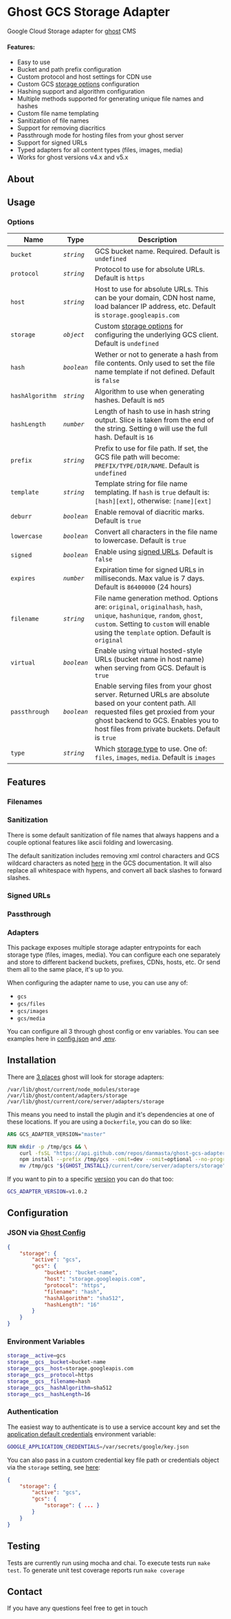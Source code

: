 # Ghost GCS Storage Adapter
Google Cloud Storage adapter for [ghost](https://github.com/TryGhost/Ghost) CMS

#### Features:
* Easy to use
* Bucket and path prefix configuration
* Custom protocol and host settings for CDN use
* Custom GCS [storage options](https://googleapis.dev/nodejs/storage/latest/global.html#StorageOptions) configuration
* Hashing support and algorithm configuration
* Multiple methods supported for generating unique file names and hashes
* Custom file name templating
* Sanitization of file names
* Support for removing diacritics
* Passthrough mode for hosting files from your ghost server
* Support for signed URLs
* Typed adapters for all content types (files, images, media)
* Works for ghost versions v4.x and v5.x

## About

## Usage
### Options
Name | Type | Description
-----|----- | -----------
`bucket` | *`string`* | GCS bucket name. Required. Default is `undefined`
`protocol` | *`string`* | Protocol to use for absolute URLs. Default is `https`
`host` | *`string`* | Host to use for absolute URLs. This can be your domain, CDN host name, load balancer IP address, etc. Default is `storage.googleapis.com`
`storage` | *`object`* | Custom [storage options](https://googleapis.dev/nodejs/storage/latest/global.html#StorageOptions) for configuring the underlying GCS client. Default is `undefined`
`hash` | *`boolean`* | Wether or not to generate a hash from file contents. Only used to set the file name template if not defined. Default is `false`
`hashAlgorithm` | *`string`* | Algorithm to use when generating hashes. Default is `md5`
`hashLength` | *`number`* | Length of hash to use in hash string output. Slice is taken from the end of the string. Setting `0` will use the full hash. Default is `16`
`prefix` | *`string`* | Prefix to use for file path. If set, the GCS file path will become: `PREFIX/TYPE/DIR/NAME`. Default is `undefined`
`template` | *`string`* | Template string for file name templating. If `hash` is `true` default is: `[hash][ext]`, otherwise: `[name][ext]`
`deburr` | *`boolean`* | Enable removal of diacritic marks. Default is `true`
`lowercase` | *`boolean`* | Convert all characters in the file name to lowercase. Default is `true`
`signed` | *`boolean`* | Enable using [signed URLs](https://cloud.google.com/storage/docs/access-control/signed-urls). Default is `false`
`expires` | *`number`* | Expiration time for signed URLs in milliseconds. Max value is 7 days. Default is `86400000` (24 hours)
`filename` | *`string`* | File name generation method. Options are: `original`, `originalhash`, `hash`, `unique`, `hashunique`, `random`, `ghost`, `custom`. Setting to `custom` will enable using the `template` option. Default is `original`
`virtual` | *`boolean`* | Enable using virtual hosted-style URLs (bucket name in host name) when serving from GCS. Default is `true`
`passthrough` | *`boolean`* | Enable serving files from your ghost server. Returned URLs are absolute based on your content path. All requested files get proxied from your ghost backend to GCS. Enables you to host files from private buckets. Default is `true`
`type` | *`string`* | Which [storage type](https://ghost.org/docs/config/#available-storage-features) to use. One of: `files`, `images`, `media`. Default is `images`


<!-- `unique` | *`boolean`* | Wether or not to create unique filenames for duplicate uploads. Default is `true`
`incremental` | *`boolean`* | If `true` and `unique` is enabled it will use the ghost default incremental algorithm for file names, appending an integer to the basename. This can be really slow because it has to check if the filepath exists in the bucket for each iteration. If `false` and `unique` is enabled it will just append random bytes to either the hash or the basename. Default is `false` -->

## Features
### Filenames
### Sanitization
There is some default sanitization of file names that always happens and a couple optional features like ascii folding and lowercasing.

The default sanitization includes removing xml control characters and GCS wildcard characters as noted [here](https://cloud.google.com/storage/docs/objects#naming) in the GCS documentation. It will also replace all whitespace with hypens, and convert all back slashes to forward slashes.

### Signed URLs

### Passthrough

### Adapters
This package exposes multiple storage adapter entrypoints for each storage type (files, images, media). You can configure each one separately and store to different backend buckets, prefixes, CDNs, hosts, etc. Or send them all to the same place, it's up to you.

When configuring the adapter name to use, you can use any of:
* `gcs`
* `gcs/files`
* `gcs/images`
* `gcs/media`

You can configure all 3 through ghost config or env variables. You can see examples here in [config.json](tests/config.json) and [.env](tests/.env).

## Installation
There are [3 places](https://github.com/TryGhost/Ghost/blob/2d9443f89f12ccb26520f52be23df1118be960c2/ghost/core/core/server/services/adapter-manager/index.js#L8) ghost will look for storage adapters:
```
/var/lib/ghost/current/node_modules/storage
/var/lib/ghost/content/adapters/storage
/var/lib/ghost/current/core/server/adapters/storage
```

This means you need to install the plugin and it's dependencies at one of these locations. If you are using a `Dockerfile`, you can do so like:
```dockerfile
ARG GCS_ADAPTER_VERSION="master"

RUN mkdir -p /tmp/gcs && \
    curl -fsSL "https://api.github.com/repos/danmasta/ghost-gcs-adapter/tarball/${GCS_ADAPTER_VERSION}" | tar xz --strip-components=1 -C /tmp/gcs && \
    npm install --prefix /tmp/gcs --omit=dev --omit=optional --no-progress --loglevel error && \
    mv /tmp/gcs "${GHOST_INSTALL}/current/core/server/adapters/storage"
```
If you want to pin to a specific [version](https://github.com/danmasta/ghost-gcs-adapter/tags) you can do that too:
```sh
GCS_ADAPTER_VERSION=v1.0.2
```

## Configuration
### JSON via [Ghost Config](https://ghost.org/docs/config/#storage-adapters)
```json
{
    "storage": {
        "active": "gcs",
        "gcs": {
            "bucket": "bucket-name",
            "host": "storage.googleapis.com",
            "protocol": "https",
            "filename": "hash",
            "hashAlgorithm": "sha512",
            "hashLength": "16"
        }
    }
}
```

### Environment Variables
```sh
storage__active=gcs
storage__gcs__bucket=bucket-name
storage__gcs__host=storage.googleapis.com
storage__gcs__protocol=https
storage__gcs__filename=hash
storage__gcs__hashAlgorithm=sha512
storage__gcs__hashLength=16
```

### Authentication
The easiest way to authenticate is to use a service account key and set the [application default credentials](https://cloud.google.com/docs/authentication/production) environment variable:
```sh
GOOGLE_APPLICATION_CREDENTIALS=/var/secrets/google/key.json
```

You can also pass in a custom credential key file path or credentials object via the `storage` setting, see [here](https://googleapis.dev/nodejs/storage/latest/global.html#StorageOptions):
```json
{
    "storage": {
        "active": "gcs",
        "gcs": {
            "storage": { ... }
        }
    }
}
```

## Testing
Tests are currently run using mocha and chai. To execute tests run `make test`. To generate unit test coverage reports run `make coverage`

## Contact
If you have any questions feel free to get in touch
